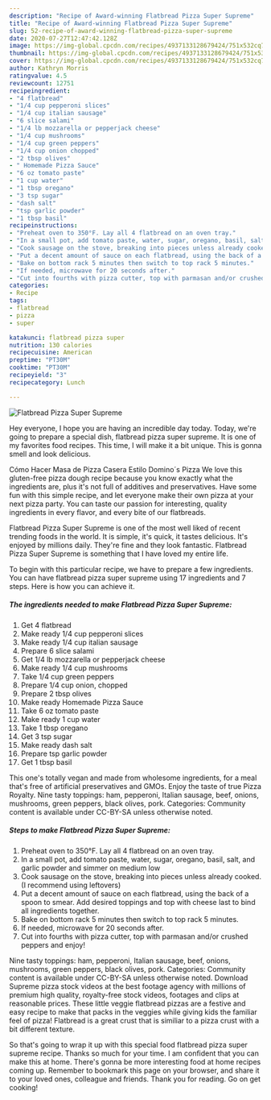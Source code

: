 ```yaml
---
description: "Recipe of Award-winning Flatbread Pizza Super Supreme"
title: "Recipe of Award-winning Flatbread Pizza Super Supreme"
slug: 52-recipe-of-award-winning-flatbread-pizza-super-supreme
date: 2020-07-27T12:47:42.128Z
image: https://img-global.cpcdn.com/recipes/4937133128679424/751x532cq70/flatbread-pizza-super-supreme-recipe-main-photo.jpg
thumbnail: https://img-global.cpcdn.com/recipes/4937133128679424/751x532cq70/flatbread-pizza-super-supreme-recipe-main-photo.jpg
cover: https://img-global.cpcdn.com/recipes/4937133128679424/751x532cq70/flatbread-pizza-super-supreme-recipe-main-photo.jpg
author: Kathryn Morris
ratingvalue: 4.5
reviewcount: 12751
recipeingredient:
- "4 flatbread"
- "1/4 cup pepperoni slices"
- "1/4 cup italian sausage"
- "6 slice salami"
- "1/4 lb mozzarella or pepperjack cheese"
- "1/4 cup mushrooms"
- "1/4 cup green peppers"
- "1/4 cup onion chopped"
- "2 tbsp olives"
- " Homemade Pizza Sauce"
- "6 oz tomato paste"
- "1 cup water"
- "1 tbsp oregano"
- "3 tsp sugar"
- "dash salt"
- "tsp garlic powder"
- "1 tbsp basil"
recipeinstructions:
- "Preheat oven to 350°F. Lay all 4 flatbread on an oven tray."
- "In a small pot, add tomato paste, water, sugar, oregano, basil, salt, and garlic powder and simmer on medium low"
- "Cook sausage on the stove, breaking into pieces unless already cooked. (I recommend using leftovers)"
- "Put a decent amount of sauce on each flatbread, using the back of a spoon to smear. Add desired toppings and top with cheese last to bind all ingredients together."
- "Bake on bottom rack 5 minutes then switch to top rack 5 minutes."
- "If needed, microwave for 20 seconds after."
- "Cut into fourths with pizza cutter, top with parmasan and/or crushed peppers and enjoy!"
categories:
- Recipe
tags:
- flatbread
- pizza
- super

katakunci: flatbread pizza super 
nutrition: 130 calories
recipecuisine: American
preptime: "PT30M"
cooktime: "PT30M"
recipeyield: "3"
recipecategory: Lunch

---
```



![Flatbread Pizza Super Supreme](https://img-global.cpcdn.com/recipes/4937133128679424/751x532cq70/flatbread-pizza-super-supreme-recipe-main-photo.jpg)

Hey everyone, I hope you are having an incredible day today. Today, we're going to prepare a special dish, flatbread pizza super supreme. It is one of my favorites food recipes. This time, I will make it a bit unique. This is gonna smell and look delicious.

Cómo Hacer Masa de Pizza Casera Estilo Domino´s Pizza We love this gluten-free pizza dough recipe because you know exactly what the ingredients are, plus it&#39;s not full of additives and preservatives. Have some fun with this simple recipe, and let everyone make their own pizza at your next pizza party. You can taste our passion for interesting, quality ingredients in every flavor, and every bite of our flatbreads.

Flatbread Pizza Super Supreme is one of the most well liked of recent trending foods in the world. It is simple, it's quick, it tastes delicious. It's enjoyed by millions daily. They're fine and they look fantastic. Flatbread Pizza Super Supreme is something that I have loved my entire life.


To begin with this particular recipe, we have to prepare a few ingredients. You can have flatbread pizza super supreme using 17 ingredients and 7 steps. Here is how you can achieve it.

<!--inarticleads1-->

##### The ingredients needed to make Flatbread Pizza Super Supreme:

1. Get 4 flatbread
1. Make ready 1/4 cup pepperoni slices
1. Make ready 1/4 cup italian sausage
1. Prepare 6 slice salami
1. Get 1/4 lb mozzarella or pepperjack cheese
1. Make ready 1/4 cup mushrooms
1. Take 1/4 cup green peppers
1. Prepare 1/4 cup onion, chopped
1. Prepare 2 tbsp olives
1. Make ready  Homemade Pizza Sauce
1. Take 6 oz tomato paste
1. Make ready 1 cup water
1. Take 1 tbsp oregano
1. Get 3 tsp sugar
1. Make ready dash salt
1. Prepare tsp garlic powder
1. Get 1 tbsp basil


This one&#39;s totally vegan and made from wholesome ingredients, for a meal that&#39;s free of artificial preservatives and GMOs. Enjoy the taste of true Pizza Royalty. Nine tasty toppings: ham, pepperoni, Italian sausage, beef, onions, mushrooms, green peppers, black olives, pork. Categories: Community content is available under CC-BY-SA unless otherwise noted. 

<!--inarticleads2-->

##### Steps to make Flatbread Pizza Super Supreme:

1. Preheat oven to 350°F. Lay all 4 flatbread on an oven tray.
1. In a small pot, add tomato paste, water, sugar, oregano, basil, salt, and garlic powder and simmer on medium low
1. Cook sausage on the stove, breaking into pieces unless already cooked. (I recommend using leftovers)
1. Put a decent amount of sauce on each flatbread, using the back of a spoon to smear. Add desired toppings and top with cheese last to bind all ingredients together.
1. Bake on bottom rack 5 minutes then switch to top rack 5 minutes.
1. If needed, microwave for 20 seconds after.
1. Cut into fourths with pizza cutter, top with parmasan and/or crushed peppers and enjoy!


Nine tasty toppings: ham, pepperoni, Italian sausage, beef, onions, mushrooms, green peppers, black olives, pork. Categories: Community content is available under CC-BY-SA unless otherwise noted. Download Supreme pizza stock videos at the best footage agency with millions of premium high quality, royalty-free stock videos, footages and clips at reasonable prices. These little veggie flatbread pizzas are a festive and easy recipe to make that packs in the veggies while giving kids the familiar feel of pizza! Flatbread is a great crust that is similiar to a pizza crust with a bit different texture. 

So that's going to wrap it up with this special food flatbread pizza super supreme recipe. Thanks so much for your time. I am confident that you can make this at home. There's gonna be more interesting food at home recipes coming up. Remember to bookmark this page on your browser, and share it to your loved ones, colleague and friends. Thank you for reading. Go on get cooking!
